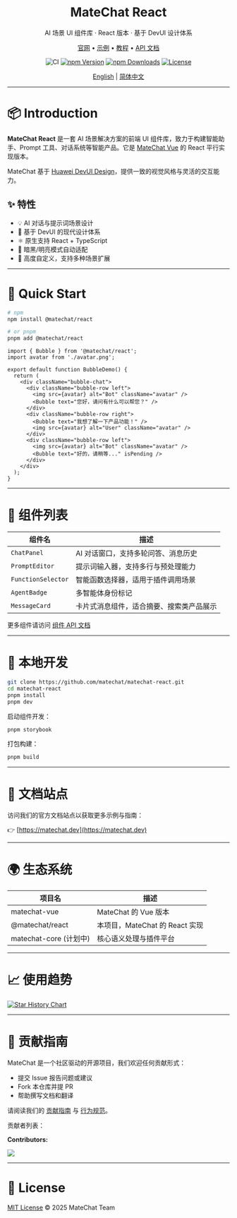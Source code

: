 <!-- <div align="center"> -->
  <!-- 亮色模式 logo -->
  <!-- <a href="https://github.com/DevCloudFE#gh-light-mode-only">
    <img src="https://raw.githubusercontent.com/DevCloudFE/.github/main/profile/logo-light.svg" alt="DevCloudFE Logo Light" width="200" />
  </a> -->

  <!-- 暗色模式 logo -->
  <!-- <a href="https://github.com/DevCloudFE#gh-dark-mode-only">
    <img src="https://raw.githubusercontent.com/DevCloudFE/.github/main/profile/logo-dark.svg" alt="DevCloudFE Logo Dark" width="200" />
  </a>
</div> -->

<div align="center">
  <h1>MateChat React</h1>
</div>

<div align="center">

AI 场景 UI 组件库 · React 版本 · 基于 DevUI 设计体系

<p align="center">
  <a href="https://matechat.dev">官网</a> •
  <a href="https://matechat.dev/example">示例</a> •
  <a href="https://matechat.dev/guide/getting-started">教程</a> •
  <a href="https://matechat.dev/api">API 文档</a>
</p>

![CI](https://github.com/matechat/matechat-react/actions/workflows/ci.yml/badge.svg)
[![npm Version](https://img.shields.io/npm/v/@matechat/react.svg)](https://www.npmjs.com/package/@matechat/react)
[![npm Downloads](https://img.shields.io/npm/dm/@matechat/react.svg)](https://www.npmjs.com/package/@matechat/react)
[![License](https://img.shields.io/badge/license-MIT-blue.svg)](./LICENSE)

</div>

<div align="center">

[English](./README.md) | [简体中文](./README.zh-CN.md)

</div>

---

# 📦 Introduction

**MateChat React** 是一套 AI 场景解决方案的前端 UI 组件库，致力于构建智能助手、Prompt 工具、对话系统等智能产品。它是 [MateChat Vue](https://github.com/matechat/matechat-vue) 的 React 平行实现版本。

MateChat 基于 [Huawei DevUI Design](https://devui.design/)，提供一致的视觉风格与灵活的交互能力。

## ✨ 特性

- 💡 AI 对话与提示词场景设计
- 🎨 基于 DevUI 的现代设计体系
- ⚛️ 原生支持 React + TypeScript
- 🌙 暗黑/明亮模式自动适配
- 🔌 高度自定义，支持多种场景扩展

---

# 🚀 Quick Start

```bash
# npm
npm install @matechat/react

# or pnpm
pnpm add @matechat/react
```

```tsx
import { Bubble } from '@matechat/react';
import avatar from './avatar.png';

export default function BubbleDemo() {
  return (
    <div className="bubble-chat">
      <div className="bubble-row left">
        <img src={avatar} alt="Bot" className="avatar" />
        <Bubble text="您好，请问有什么可以帮您？" />
      </div>
      <div className="bubble-row right">
        <Bubble text="我想了解一下产品功能！" />
        <img src={avatar} alt="User" className="avatar" />
      </div>
      <div className="bubble-row left">
        <img src={avatar} alt="Bot" className="avatar" />
        <Bubble text="好的，请稍等..." isPending />
      </div>
    </div>
  );
}
```

---

# 🧩 组件列表

| 组件名             | 描述                                     |
| ------------------ | ---------------------------------------- |
| `ChatPanel`        | AI 对话窗口，支持多轮问答、消息历史      |
| `PromptEditor`     | 提示词输入器，支持多行与预处理能力       |
| `FunctionSelector` | 智能函数选择器，适用于插件调用场景       |
| `AgentBadge`       | 多智能体身份标记                         |
| `MessageCard`      | 卡片式消息组件，适合摘要、搜索类产品展示 |

更多组件请访问 [组件 API 文档](https://matechat.dev/api)

---

# 🔧 本地开发

```bash
git clone https://github.com/matechat/matechat-react.git
cd matechat-react
pnpm install
pnpm dev
```

启动组件开发：

```bash
pnpm storybook
```

打包构建：

```bash
pnpm build
```

---

# 📖 文档站点

访问我们的官方文档站点以获取更多示例与指南：

👉 [https://matechat.dev](https://matechat.dev)

---

# 🌍 生态系统

| 项目名                 | 描述                           |
| ---------------------- | ------------------------------ |
| matechat-vue           | MateChat 的 Vue 版本           |
| @matechat/react        | 本项目，MateChat 的 React 实现 |
| matechat-core (计划中) | 核心语义处理与插件平台         |

---

# 📈 使用趋势

[![Star History Chart](https://api.star-history.com/svg?repos=DevCloudFE/matechat-react&type=Date)](https://www.star-history.com/#DevCloudFE/matechat-react&Date)

---

# 🤝 贡献指南

MateChat 是一个社区驱动的开源项目，我们欢迎任何贡献形式：

* 提交 Issue 报告问题或建议
* Fork 本仓库并提 PR
* 帮助撰写文档和翻译

请阅读我们的 [贡献指南](./CONTRIBUTING.md) 与 [行为规范](./CODE_OF_CONDUCT.md)。

贡献者列表：

**Contributors:**

<a href="https://github.com/DevCloudFE/matechat-react/graphs/contributors">
  <img src="https://contrib.rocks/image?repo=DevCloudFE/matechat-react" />
</a>

---

# 📄 License
[MIT License](./LICENSE) © 2025 MateChat Team



